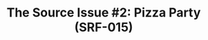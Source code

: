 ---
ee_id: '4114'
site: '1'
type: '2'
url: 2013-138-the-source-pizza-party
title: 'The Source Issue #2: Pizza Party (SRF-015)'
year: '2013'
display_year: '2013'
medium: Zine
dims: 11 x 8.5
pitch: |-
  Source code for “Pizza Party” software (a collaboration with Michael Frumin) printed on archival inks and
   paper, footnoted with artist txt, writing, poetry, whatevz, etc, etc, .........
ps:
live_url:
related: "[16] [2004-009-pizza-party] 2004-009 Pizza Party"
youtube:
related_code: https://github.com/coryarcangel/Pizza-Party-0.1.b
imgs: the-source-pizza-party-srf-015-2013-138-detail-01-database-ih.jpg
subheading:
download: the-source-pizza-party-2013-138-digital-master-ih.pdf
add_credit:
add_credits:
commission: Creative Capital
layout: things-i-made
---
